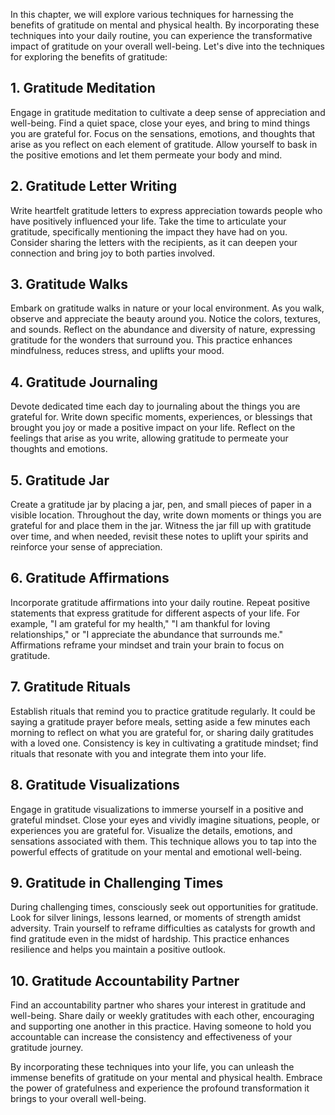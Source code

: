 
In this chapter, we will explore various techniques for harnessing the benefits of gratitude on mental and physical health. By incorporating these techniques into your daily routine, you can experience the transformative impact of gratitude on your overall well-being. Let's dive into the techniques for exploring the benefits of gratitude:

**1. Gratitude Meditation**
---------------------------

Engage in gratitude meditation to cultivate a deep sense of appreciation and well-being. Find a quiet space, close your eyes, and bring to mind things you are grateful for. Focus on the sensations, emotions, and thoughts that arise as you reflect on each element of gratitude. Allow yourself to bask in the positive emotions and let them permeate your body and mind.

**2. Gratitude Letter Writing**
-------------------------------

Write heartfelt gratitude letters to express appreciation towards people who have positively influenced your life. Take the time to articulate your gratitude, specifically mentioning the impact they have had on you. Consider sharing the letters with the recipients, as it can deepen your connection and bring joy to both parties involved.

**3. Gratitude Walks**
----------------------

Embark on gratitude walks in nature or your local environment. As you walk, observe and appreciate the beauty around you. Notice the colors, textures, and sounds. Reflect on the abundance and diversity of nature, expressing gratitude for the wonders that surround you. This practice enhances mindfulness, reduces stress, and uplifts your mood.

**4. Gratitude Journaling**
---------------------------

Devote dedicated time each day to journaling about the things you are grateful for. Write down specific moments, experiences, or blessings that brought you joy or made a positive impact on your life. Reflect on the feelings that arise as you write, allowing gratitude to permeate your thoughts and emotions.

**5. Gratitude Jar**
--------------------

Create a gratitude jar by placing a jar, pen, and small pieces of paper in a visible location. Throughout the day, write down moments or things you are grateful for and place them in the jar. Witness the jar fill up with gratitude over time, and when needed, revisit these notes to uplift your spirits and reinforce your sense of appreciation.

**6. Gratitude Affirmations**
-----------------------------

Incorporate gratitude affirmations into your daily routine. Repeat positive statements that express gratitude for different aspects of your life. For example, "I am grateful for my health," "I am thankful for loving relationships," or "I appreciate the abundance that surrounds me." Affirmations reframe your mindset and train your brain to focus on gratitude.

**7. Gratitude Rituals**
------------------------

Establish rituals that remind you to practice gratitude regularly. It could be saying a gratitude prayer before meals, setting aside a few minutes each morning to reflect on what you are grateful for, or sharing daily gratitudes with a loved one. Consistency is key in cultivating a gratitude mindset; find rituals that resonate with you and integrate them into your life.

**8. Gratitude Visualizations**
-------------------------------

Engage in gratitude visualizations to immerse yourself in a positive and grateful mindset. Close your eyes and vividly imagine situations, people, or experiences you are grateful for. Visualize the details, emotions, and sensations associated with them. This technique allows you to tap into the powerful effects of gratitude on your mental and emotional well-being.

**9. Gratitude in Challenging Times**
-------------------------------------

During challenging times, consciously seek out opportunities for gratitude. Look for silver linings, lessons learned, or moments of strength amidst adversity. Train yourself to reframe difficulties as catalysts for growth and find gratitude even in the midst of hardship. This practice enhances resilience and helps you maintain a positive outlook.

**10. Gratitude Accountability Partner**
----------------------------------------

Find an accountability partner who shares your interest in gratitude and well-being. Share daily or weekly gratitudes with each other, encouraging and supporting one another in this practice. Having someone to hold you accountable can increase the consistency and effectiveness of your gratitude journey.

By incorporating these techniques into your life, you can unleash the immense benefits of gratitude on your mental and physical health. Embrace the power of gratefulness and experience the profound transformation it brings to your overall well-being.
